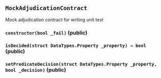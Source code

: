 ## `MockAdjudicationContract`

Mock adjudication contract for writing unit test




### `constructor(bool _fail)` (public)





### `isDecided(struct DataTypes.Property _property) → bool` (public)





### `setPredicateDecision(struct DataTypes.Property _property, bool _decision)` (public)






